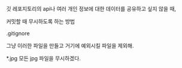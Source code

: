 깃 레포지토리의 api나 여러 개인 정보에 대한 데이터를 공유하고 싶지 않을 때, 

커밋할 때 무시하도록 하는 방법

.gitignore

그냥 이러한 파일을 만들고 거기에 예외시킬 파일을 제외해.

*.jpg 모든 jpg 파일을 무시하겠다.

